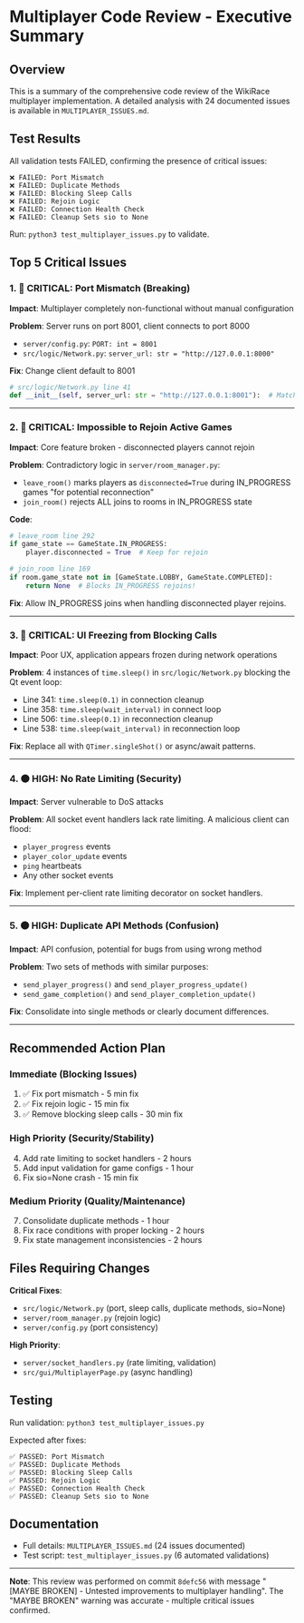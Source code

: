 # Multiplayer Code Review - Executive Summary

## Overview
This is a summary of the comprehensive code review of the WikiRace multiplayer implementation. A detailed analysis with 24 documented issues is available in `MULTIPLAYER_ISSUES.md`.

## Test Results
All validation tests FAILED, confirming the presence of critical issues:
```
❌ FAILED: Port Mismatch
❌ FAILED: Duplicate Methods  
❌ FAILED: Blocking Sleep Calls
❌ FAILED: Rejoin Logic
❌ FAILED: Connection Health Check
❌ FAILED: Cleanup Sets sio to None
```

Run: `python3 test_multiplayer_issues.py` to validate.

## Top 5 Critical Issues

### 1. 🔴 CRITICAL: Port Mismatch (Breaking)
**Impact**: Multiplayer completely non-functional without manual configuration

**Problem**: Server runs on port 8001, client connects to port 8000
- `server/config.py`: `PORT: int = 8001`
- `src/logic/Network.py`: `server_url: str = "http://127.0.0.1:8000"`

**Fix**: Change client default to 8001
```python
# src/logic/Network.py line 41
def __init__(self, server_url: str = "http://127.0.0.1:8001"):  # Match server
```

---

### 2. 🔴 CRITICAL: Impossible to Rejoin Active Games
**Impact**: Core feature broken - disconnected players cannot rejoin

**Problem**: Contradictory logic in `server/room_manager.py`:
- `leave_room()` marks players as `disconnected=True` during IN_PROGRESS games "for potential reconnection"
- `join_room()` rejects ALL joins to rooms in IN_PROGRESS state

**Code**:
```python
# leave_room line 292
if game_state == GameState.IN_PROGRESS:
    player.disconnected = True  # Keep for rejoin

# join_room line 169
if room.game_state not in [GameState.LOBBY, GameState.COMPLETED]:
    return None  # Blocks IN_PROGRESS rejoins!
```

**Fix**: Allow IN_PROGRESS joins when handling disconnected player rejoins.

---

### 3. 🔴 CRITICAL: UI Freezing from Blocking Calls
**Impact**: Poor UX, application appears frozen during network operations

**Problem**: 4 instances of `time.sleep()` in `src/logic/Network.py` blocking the Qt event loop:
- Line 341: `time.sleep(0.1)` in connection cleanup
- Line 358: `time.sleep(wait_interval)` in connect loop
- Line 506: `time.sleep(0.1)` in reconnection cleanup  
- Line 538: `time.sleep(wait_interval)` in reconnection loop

**Fix**: Replace all with `QTimer.singleShot()` or async/await patterns.

---

### 4. 🟠 HIGH: No Rate Limiting (Security)
**Impact**: Server vulnerable to DoS attacks

**Problem**: All socket event handlers lack rate limiting. A malicious client can flood:
- `player_progress` events
- `player_color_update` events
- `ping` heartbeats
- Any other socket events

**Fix**: Implement per-client rate limiting decorator on socket handlers.

---

### 5. 🟠 HIGH: Duplicate API Methods (Confusion)
**Impact**: API confusion, potential for bugs from using wrong method

**Problem**: Two sets of methods with similar purposes:
- `send_player_progress()` and `send_player_progress_update()`
- `send_game_completion()` and `send_player_completion_update()`

**Fix**: Consolidate into single methods or clearly document differences.

---

## Recommended Action Plan

### Immediate (Blocking Issues)
1. ✅ Fix port mismatch - 5 min fix
2. ✅ Fix rejoin logic - 15 min fix
3. ✅ Remove blocking sleep calls - 30 min fix

### High Priority (Security/Stability)
4. Add rate limiting to socket handlers - 2 hours
5. Add input validation for game configs - 1 hour
6. Fix sio=None crash - 15 min fix

### Medium Priority (Quality/Maintenance)
7. Consolidate duplicate methods - 1 hour
8. Fix race conditions with proper locking - 2 hours
9. Fix state management inconsistencies - 2 hours

## Files Requiring Changes

**Critical Fixes**:
- `src/logic/Network.py` (port, sleep calls, duplicate methods, sio=None)
- `server/room_manager.py` (rejoin logic)
- `server/config.py` (port consistency)

**High Priority**:
- `server/socket_handlers.py` (rate limiting, validation)
- `src/gui/MultiplayerPage.py` (async handling)

## Testing
Run validation: `python3 test_multiplayer_issues.py`

Expected after fixes:
```
✅ PASSED: Port Mismatch
✅ PASSED: Duplicate Methods
✅ PASSED: Blocking Sleep Calls
✅ PASSED: Rejoin Logic
✅ PASSED: Connection Health Check
✅ PASSED: Cleanup Sets sio to None
```

## Documentation
- Full details: `MULTIPLAYER_ISSUES.md` (24 issues documented)
- Test script: `test_multiplayer_issues.py` (6 automated validations)

---

**Note**: This review was performed on commit `8defc56` with message "[MAYBE BROKEN] - Untested improvements to multiplayer handling". The "MAYBE BROKEN" warning was accurate - multiple critical issues confirmed.

